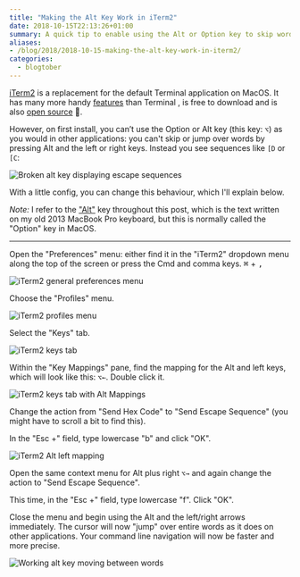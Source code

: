 ```yaml
---
title: "Making the Alt Key Work in iTerm2"
date: 2018-10-15T22:13:26+01:00
summary: A quick tip to enable using the Alt or Option key to skip words in iTerm2
aliases:
- /blog/2018/2018-10-15-making-the-alt-key-work-in-iterm2/
categories:
  - blogtober
---
```


[iTerm2](https://www.iterm2.com/) is a replacement for the default Terminal application on MacOS. It has many more handy [features](https://www.iterm2.com/features.html) than Terminal , is free to download and is also [open source](https://github.com/gnachman/iTerm2) 🎉.

However, on first install, you can’t use the Option or Alt key (this key: <code>⌥</code>) as you would in other applications: you can't skip or jump over words by pressing Alt and the left or right keys. Instead you see sequences like `[D` or `[C`:

![Broken alt key displaying escape sequences](/images/iterm/broken-alt.gif)

With a little config, you can change this behaviour, which I'll explain below.

_Note:_ I refer to the ["Alt"](https://en.wikipedia.org/wiki/Alt_key) key throughout this post, which is the text written on my old 2013 MacBook Pro keyboard, but this is normally called the "Option" key in MacOS.

---

Open the "Preferences" menu: either find it in the "iTerm2" dropdown menu along the top of the screen or press the Cmd and comma keys. <kbd>⌘</kbd> + <kbd>,</kbd>

![iTerm2 general preferences menu](/images/iterm/iTerm-general.png)

Choose the "Profiles" menu.

![iTerm2 profiles menu](/images/iterm/iTerm-profiles.png)

Select the "Keys" tab.

![iTerm2 keys tab](/images/iterm/iTerm-keys.png)

Within the "Key Mappings" pane, find the mapping for the Alt and left keys, which will look like this: <code>⌥←</code>. Double click it.

![iTerm2 keys tab with Alt Mappings](/images/iterm/iTerm-alt-mappings.png)

Change the action from "Send Hex Code" to "Send Escape Sequence" (you might have to scroll a bit to find this).

In the "Esc +" field, type lowercase "b" and click "OK".

![iTerm2 Alt left mapping](/images/iterm/iTerm-alt-left.png)

Open the same context menu for Alt plus right <code>⌥→</code> and again change the action to "Send Escape Sequence".

This time, in the "Esc +" field, type lowercase "f". Click "OK".

Close the menu and begin using the Alt and the left/right arrows immediately. The cursor will now "jump" over entire words as it does on other applications. Your command line navigation will now be faster and more precise.

![Working alt key moving between words](/images/iterm/working-alt.gif)
